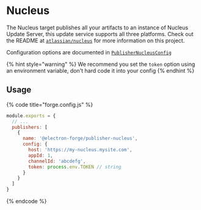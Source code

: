 # Nucleus

The Nucleus target publishes all your artifacts to an instance of Nucleus Update Server, this update service supports all three platforms. Check out the README at [`atlassian/nucleus`](https://github.com/atlassian/nucleus) for more information on this project.

Configuration options are documented in [`PublisherNucleusConfig`](https://js.electronforge.io/interfaces/_electron_forge_publisher_nucleus.PublisherNucleusConfig.html)

{% hint style="warning" %}
We recommend you set the `token` option using an environment variable, don't hard code it into your config
{% endhint %}

## Usage

{% code title="forge.config.js" %}
```javascript
module.exports = {
  // ...
  publishers: [
    {
      name: '@electron-forge/publisher-nucleus',
      config: {
        host: 'https://my-nucleus.mysite.com',
        appId: 1,
        channelId: 'abcdefg',
        token: process.env.TOKEN // string
      }
    }
  ]
}
```
{% endcode %}
